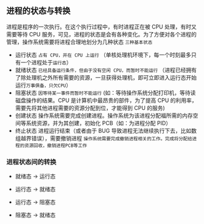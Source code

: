 ## 进程的状态与转换

进程是程序的一次执行。在这个执行过程中，有时进程正在被 CPU 处理，有时又需要等待 CPU 服务，可见，进程的状态是会有各种变化。为了方便对各个进程的管理，操作系统需要将进程合理地划分为几种状态
`三种基本状态`

- 运行状态
  `占有 CPU，并在 CPU 上运行`
  （单核处理机环境下，每一个时刻最多只有一个进程处于`运行态`）
- 就绪状态
  `已经具备运行条件，但由于没有空闲 CPU，而暂时不能运行`
  （进程已经拥有了除处理机之外所有需要的资源，一旦获得处理机，即可立即进入运行态开始运行`万事俱备，只欠CPU`）
- 阻塞状态
  `因等待某一事件而暂时不能运行`
  (如：等待操作系统分配打印机，等待读磁盘操作的结果。CPU 是计算机中最昂贵的部件，为了提高 CPU 的利用率，需要先将其他进程需要的资源分配到位，才能得到 CPU 的服务)
- 创建状态
  操作系统需要完成创建进程。操作系统为该进程分配福所需的内存空间等系统资源，并为其创建，初始化 PCB（如：为进程分配 PID）
- 终止状态
  进程运行结束（或者由于 BUG 导致进程无法继续执行下去，比如数组越界错误），需要撤销进程
  `操作系统需要完成撤销进程相关的工作。完成将分配给进程的资源回收，撤销进程PCB等工作`

### 进程状态间的转换

- 就绪态 -> 运行态

- 运行态 -> 就绪态

- 运行态 -> 阻塞态

- 阻塞态 -> 就绪态
